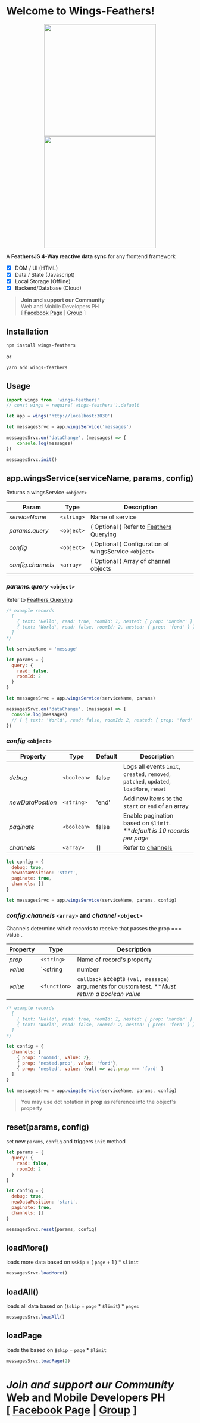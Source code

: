 # Welcome to Wings-Feathers!

<p align="center">
  <img width="300" src="https://miro.medium.com/max/3728/1*7zccGWE4o5LmxegijjK_xQ.png"/>
  <br />
  <img width="300" src="https://feathersjs.com/img/feathers-logo-wide.png" />
</p>

A **FeathersJS 4-Way reactive data sync** for any frontend framework

 - [x] DOM / UI (HTML)
 - [x] Data / State (Javascript)
 - [x] Local Storage (Offline)
 - [x] Backend/Database (Cloud)

> **Join and support our Community** <br />
> Web and Mobile Developers PH <br />
> [ [Facebook Page](https://fb.com/webmobile.ph) | [Group](https://fb.com/groups/webmobile.ph/) ]

## Installation

```bash
npm install wings-feathers
```
or
```bash
yarn add wings-feathers
```

## Usage

```javascript
import wings from  'wings-feathers'
// const wings = require('wings-feathers').default

let app = wings('http://localhost:3030')

let messagesSrvc = app.wingsService('messages')

messagesSrvc.on('dataChange', (messages) => {
	console.log(messages)
})

messagesSrvc.init()
```
## app.wingsService(serviceName, params, config)
Returns a wingsService `<object>`

| Param| Type | Description |
|--|--|--|
| *serviceName* | `<string>` | Name of service |
| *params.query* | `<object>` | ( Optional ) Refer to  [Feathers Querying](https://docs.feathersjs.com/api/databases/querying) |
| *config* | `<object>` | ( Optional ) Configuration of wingsService `<object>` |
| *config.channels* | `<array>` | ( Optional ) Array of [channel](#channel) objects |

<span id="params"></span>
### *params.query* `<object>` 
Refer to [Feathers Querying](https://docs.feathersjs.com/api/databases/querying)
```javascript
/* example records
  [
    { text: 'Hello', read: true, roomId: 1, nested: { prop: 'xander' } },
    { text: 'World', read: false, roomId: 2, nested: { prop: 'ford' } }
  ]
*/

let serviceName = 'message'

let params = {
  query: {
    read: false,
    roomId: 2
  }
}

let messagesSrvc = app.wingsService(serviceName, params)

messagesSrvc.on('dataChange', (messages) => {
  console.log(messages)
  // [ { text: 'World', read: false, roomId: 2, nested: { prop: 'ford' } } ]
})
```

<span id="config"></span>
### *config* `<object>` 
| Property | Type | Default | Description |
|--|--|--|--|
| *debug* | `<boolean>` | false | Logs all events `init`, `created`, `removed`, `patched`, `updated`, `loadMore`, `reset`  |
| *newDataPosition* | `<string>` | 'end' | Add new items to the `start` or `end` of an array  |
| *paginate* | `<boolean>` | false | Enable pagination based on `$limit`.  ***default is 10 records per page* |
| *channels* | `<array>` | [] | Refer to [channels](#channel) |

```javascript
let config = {
  debug: true,
  newDataPosition: 'start',
  paginate: true,
  channels: []
} 

let messagesSrvc = app.wingsService(serviceName, params, config)
```

<span id="channel"></span>
### *config.channels* `<array>` and *channel* `<object>`
Channels determine which records to receive that passes the prop === value .

| Property | Type | Description |
|--|--|--|
| *prop* | `<string>` | Name of record's property |
| *value* | `<string | number | boolean | function>` | Equality test value |
| *value* | `<function>` | `callback` accepts `(val, message)` arguments for custom test. ***Must return a boolean value* |

```javascript
/* example records
  [
    { text: 'Hello', read: true, roomId: 1, nested: { prop: 'xander' } },
    { text: 'World', read: false, roomId: 2, nested: { prop: 'ford' } }
  ]
*/

let config = {
  channels: [
    { prop: 'roomId', value: 2},
    { prop: 'nested.prop', value: 'ford'},
    { prop: 'nested', value: (val) => val.prop === 'ford' }
  ]
}

let messagesSrvc = app.wingsService(serviceName, params, config)
```

> You may use dot notation in **prop** as reference into the object's property

## reset(params, config)
set new `params`, `config` and triggers `init` method
```javascript
let params = {
  query: {
    read: false,
    roomId: 2
  }
}

let config = {
  debug: true,
  newDataPosition: 'start',
  paginate: true,
  channels: []
}

messagesSrvc.reset(params, config)
``` 

## loadMore()
loads more data based on `$skip` = ( `page` + 1 ) * `$limit`  
```javascript
messagesSrvc.loadMore()
``` 

## loadAll()
loads all data based on (`$skip` = `page` * `$limit`) * `pages`
```javascript
messagesSrvc.loadAll()
``` 

## loadPage
loads the based on  `$skip` = `page` * `$limit`
```javascript
messagesSrvc.loadPage(2)
```

# *Join and support our Community* <br /> **Web and Mobile Developers PH** <br/> [ [Facebook Page](https://fb.com/webmobile.ph) | [Group](https://fb.com/groups/webmobile.ph/) ]
